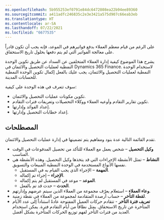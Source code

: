 ```yaml
---
ms.openlocfilehash: 5b955253ef0791e84dc6472808ea22b94ee89360
ms.sourcegitcommit: a411adfc246835c2e3e3421a575d907c66eab3eb
ms.translationtype: HT
ms.contentlocale: ar-SA
ms.lasthandoff: 07/22/2021
ms.locfileid: "6677535"
---
```

على الرغم من قيام معظم العملاء بدفع فواتيرهم في الموعد، فإنه يجب أن تكون قادراً على معالجة الفواتير التي لم يتم دفعها بحلول تاريخ الاستحقاق.

يشرح هذا الموضوع كيفية إدارة العملاء المتخلفين عن السداد عن طريق تكوين الوحدة النمطية لعمليات التحصيل والائتمان في Dynamics 365 Finance. لاستخدام الوحدة النمطية لعمليات التحصيل والائتمان، يجب عليك بالفعل إكمال تكوين الوحدة النمطية للحسابات المدينة.

سوف تتعرف في هذه الوحدة على كيفية:

- تكوين مكونات عمليات التحصيل والائتمان.
- تكوين تقارير التقادم وأوعيه العملاء ووكلاء التحصيلات وتعريفات فترات التقادم.
- إعداد الفوائد وإدارتها.
- إعداد خطابات التحصيل وإدارتها.
 
## <a name="terminology"></a>المصطلحات 

تقدم القائمة التالية عدة بنود ومفاهيم يتم تضمينها في إدارة عمليات التحصيل والائتمان.

- **وكيل التحصيل** – شخص يعمل مع العملاء للتأكد من تحصيل المدفوعات في الوقت المناسب.
- **النشاط** – تمثل الأنشطة الإجراءات التي قد يتخذها وكيل التحصيل. وهذه الأنشطة هي نفسها الأنواع المستخدمة في الوحدة النمطية المبيعات والتسويق.
    - **المهمة** – الإجراء الذي يجب القيام به في المستقبل.
    - **الإجراء** – إجراء تم إكماله.
    - **الموعد** – موعد في المستقبل لم يتم إكماله.
    - **الحدث** – حدث قد تم بالفعل.
- **وعاء العملاء** – استعلام يعرّف مجموعة من العملاء الذين سيتم عرضهم وإدارتهم.
- **لقطة التأخر** – حساب أرصدة المتقادمة لمجموعة من العملاء في نقطة زمنية.
- **تعريف فترة التأخر** - تتقادم حركات العميل المفتوحة عادةً استناداً إلى عدد الأيام المتأخرة عن تاريخ الاستحقاق. يمثل نطاقاً من أيام التقادم فترة. يمكن استخدام العديد من فترات التأخر لفهم توزيع الحركات المتأخرة بشكل أفضل.

